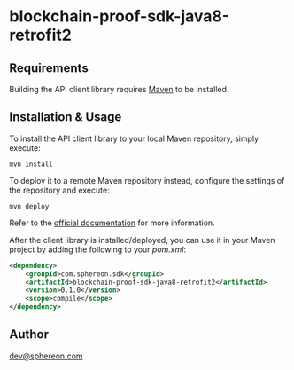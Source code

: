 # blockchain-proof-sdk-java8-retrofit2

## Requirements

Building the API client library requires [Maven](https://maven.apache.org/) to be installed.

## Installation & Usage

To install the API client library to your local Maven repository, simply execute:

```shell
mvn install
```

To deploy it to a remote Maven repository instead, configure the settings of the repository and execute:

```shell
mvn deploy
```

Refer to the [official documentation](https://maven.apache.org/plugins/maven-deploy-plugin/usage.html) for more information.

After the client library is installed/deployed, you can use it in your Maven project by adding the following to your *pom.xml*:

```xml
<dependency>
    <groupId>com.sphereon.sdk</groupId>
    <artifactId>blockchain-proof-sdk-java8-retrofit2</artifactId>
    <version>0.1.0</version>
    <scope>compile</scope>
</dependency>

```

## Author

dev@sphereon.com


